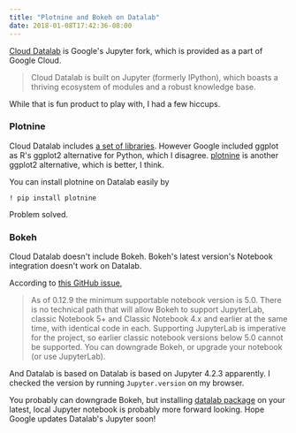 ```yaml
---
title: "Plotnine and Bokeh on Datalab"
date: 2018-01-08T17:42:36-08:00
---
```


[Cloud Datalab](https://cloud.google.com/datalab/) is Google's Jupyter fork, which is provided as a part of Google Cloud.

> Cloud Datalab is built on Jupyter (formerly IPython), which boasts a thriving ecosystem of modules and a robust knowledge base.

While that is fun product to play with, I had a few hiccups.

### Plotnine

Cloud Datalab includes [a set of libraries](https://cloud.google.com/datalab/docs/concepts/key-concepts#included_libraries). However Google included ggplot as R's ggplot2 alternative for Python, which I disagree. [plotnine](https://github.com/has2k1/plotnine) is another ggplot2 alternative, which is better, I think.

You can install plotnine on Datalab easily by

```
! pip install plotnine
```

Problem solved.

### Bokeh

Cloud Datalab doesn't include Bokeh. Bokeh's latest version's Notebook integration doesn't work on Datalab.

According to [this GitHub issue](https://github.com/bokeh/bokeh/issues/7005),

> As of 0.12.9 the minimum supportable notebook version is 5.0. There is no technical path that will allow Bokeh to support JupyterLab, classic Notebook 5+ and Classic Notebook 4.x and earlier at the same time, with identical code in each. Supporting JupyterLab is imperative for the project, so earlier classic notebook versions below 5.0 cannot be supported. You can downgrade Bokeh, or upgrade your notebook (or use JupyterLab).

And Datalab is based on Datalab is based on Jupyter 4.2.3 apparently. I checked the version by running `Jupyter.version` on my browser.

You probably can downgrade Bokeh, but installing [datalab package](https://github.com/googledatalab/pydatalab) on your latest, local Jupyter notebook is probably more forward looking. Hope Google updates Datalab's Jupyter soon!
